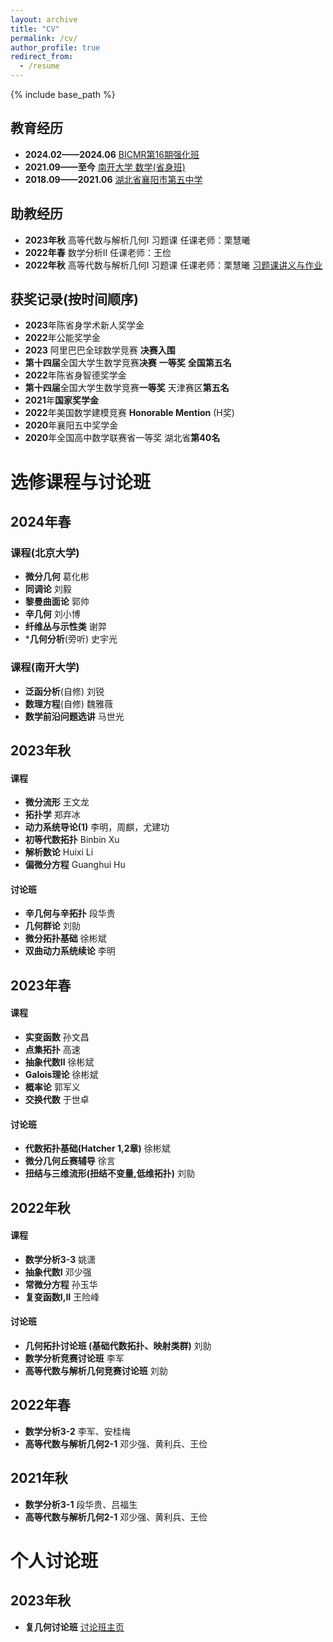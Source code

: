 ```yaml
---
layout: archive
title: "CV"
permalink: /cv/
author_profile: true
redirect_from:
  - /resume
---
```


{% include base_path %}

## 教育经历

- **2024.02——2024.06** <u>BICMR第16期强化班</u>
- **2021.09——至今** <u>南开大学 数学(省身班)</u>
- **2018.09——2021.06** <u>湖北省襄阳市第五中学</u>

## 助教经历

- **2023年秋** 高等代数与解析几何I 习题课 任课老师：栗慧曦
- **2022年春** 数学分析II 任课老师：王俭
- **2022年秋** 高等代数与解析几何I 习题课 任课老师：栗慧曦 [习题课讲义与作业](https://mmkaymath.github.io/KaiZhu.github.io/file/2022xtk.pdf)

## 获奖记录(按时间顺序)

- **2023**年陈省身学术新人奖学金
- **2022**年公能奖学金
- **2023**  阿里巴巴全球数学竞赛 **决赛入围**
- **第十四届**全国大学生数学竞赛**决赛**   **一等奖**  **全国第五名**
- **2022**年陈省身智德奖学金
- **第十四届**全国大学生数学竞赛**一等奖** 天津赛区**第五名**
- **2021**年**国家奖学金**
- **2022**年美国数学建模竞赛 **Honorable Mention**  (H奖)
- **2020**年襄阳五中奖学金
- **2020**年全国高中数学联赛省一等奖 湖北省**第40名**


# 选修课程与讨论班

## 2024年春

### 课程(北京大学)
- **微分几何** 葛化彬
- **同调论** 刘毅
- **黎曼曲面论** 郭帅
- **辛几何** 刘小博
- **纤维丛与示性类** 谢羿
- ***几何分析**(旁听) 史宇光

### 课程(南开大学)
- **泛函分析**(自修) 刘锐
- **数理方程**(自修) 魏雅薇
- **数学前沿问题选讲** 马世光

## 2023年秋

#### 课程

- **微分流形** 王文龙
- **拓扑学** 郑弃冰
- **动力系统导论(1)** 李明，周麒，尤建功
- **初等代数拓扑** Binbin Xu
- **解析数论** Huixi Li
- **偏微分方程** Guanghui Hu

#### 讨论班

- **辛几何与辛拓扑** 段华贵
- **几何群论** 刘勍
- **微分拓扑基础** 徐彬斌
- **双曲动力系统续论** 李明

## 2023年春

#### 课程

- **实变函数** 孙文昌
- **点集拓扑** 高速
- **抽象代数II** 徐彬斌
- **Galois理论** 徐彬斌
- **概率论** 郭军义
- **交换代数** 于世卓

#### 讨论班

- **代数拓扑基础(Hatcher 1,2章)** 徐彬斌
- **微分几何丘赛辅导** 徐言
- **扭结与三维流形(扭结不变量,低维拓扑)** 刘勍

## 2022年秋

#### 课程

- **数学分析3-3** 姚潇
- **抽象代数I** 邓少强
- **常微分方程** 孙玉华
- **复变函数I,II** 王险峰

#### 讨论班

- **几何拓扑讨论班 (基础代数拓扑、映射类群)** 刘勍
- **数学分析竞赛讨论班** 李军
- **高等代数与解析几何竞赛讨论班** 刘勍

## 2022年春

- **数学分析3-2** 李军、安桂梅
- **高等代数与解析几何2-1** 邓少强、黄利兵、王俭

## 2021年秋

- **数学分析3-1** 段华贵、吕福生
- **高等代数与解析几何2-1** 邓少强、黄利兵、王俭

# 个人讨论班

## 2023年秋

- **复几何讨论班** [讨论班主页](https://github.com/MmKayMath/KaiZhu.github.io/blob/main/ComplexGeometry2023.md)
